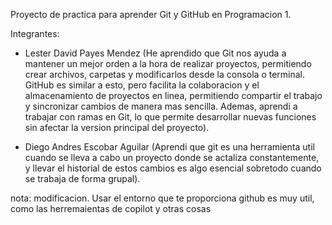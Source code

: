 Proyecto de practica para aprender Git y GitHub en Programacion 1.

Integrantes:
- Lester David Payes Mendez (He aprendido que Git nos ayuda a mantener un mejor orden a la hora de realizar proyectos, permitiendo 
    crear archivos, carpetas y modificarlos desde la consola o terminal. GitHub es similar a esto, pero facilita
    la colaboracion y el almacenamiento de proyectos en linea, permitiendo compartir el trabajo y sincronizar 
    cambios de manera mas sencilla. Ademas, aprendi a trabajar con ramas en Git, lo que permite desarrollar nuevas funciones
    sin afectar la version principal del proyecto).

- Diego Andres Escobar Aguilar (Aprendi que git es una herramienta util cuando se lleva a cabo un proyecto donde se actaliza
    constantemente, y llevar el historial de estos cambios es algo esencial sobretodo cuando se
    trabaja de forma grupal).


nota: modificacion. Usar el entorno que te proporciona github es muy util, como las herremaientas de copilot
y otras cosas
